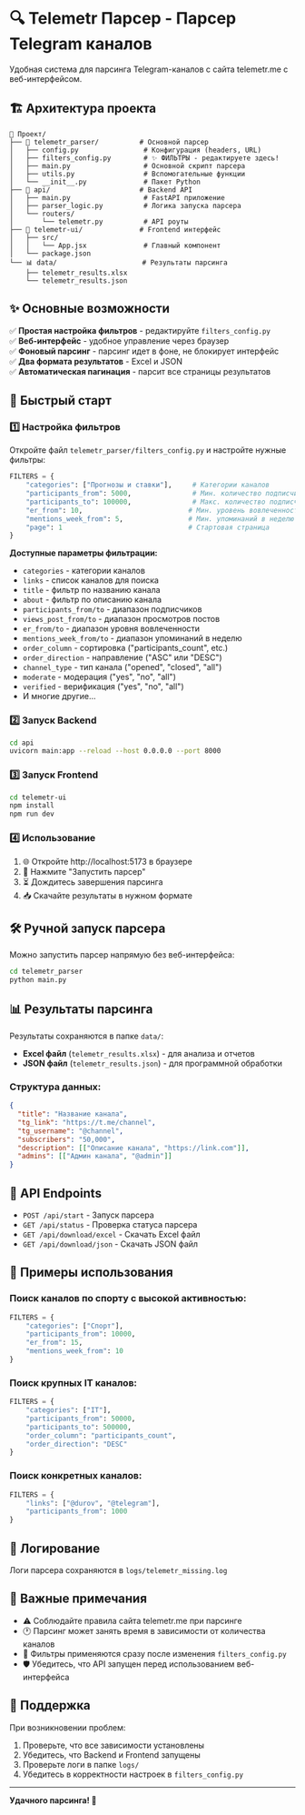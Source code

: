 # 🔍 Telemetr Парсер - Парсер Telegram каналов

Удобная система для парсинга Telegram-каналов с сайта telemetr.me с веб-интерфейсом.

## 🏗️ Архитектура проекта

```
📁 Проект/
├── 🐍 telemetr_parser/          # Основной парсер
│   ├── config.py                # Конфигурация (headers, URL)
│   ├── filters_config.py        # ✨ ФИЛЬТРЫ - редактируете здесь!
│   ├── main.py                  # Основной скрипт парсера
│   ├── utils.py                 # Вспомогательные функции
│   └── __init__.py              # Пакет Python
├── 🚀 api/                      # Backend API
│   ├── main.py                  # FastAPI приложение
│   ├── parser_logic.py          # Логика запуска парсера
│   └── routers/
│       └── telemetr.py          # API роуты
├── 🎨 telemetr-ui/              # Frontend интерфейс
│   ├── src/
│   │   └── App.jsx              # Главный компонент
│   └── package.json
└── 📊 data/                     # Результаты парсинга
    ├── telemetr_results.xlsx
    └── telemetr_results.json
```

## ✨ Основные возможности

✅ **Простая настройка фильтров** - редактируйте `filters_config.py`  
✅ **Веб-интерфейс** - удобное управление через браузер  
✅ **Фоновый парсинг** - парсинг идет в фоне, не блокирует интерфейс  
✅ **Два формата результатов** - Excel и JSON  
✅ **Автоматическая пагинация** - парсит все страницы результатов  

## 🚀 Быстрый старт

### 1️⃣ Настройка фильтров

Откройте файл `telemetr_parser/filters_config.py` и настройте нужные фильтры:

```python
FILTERS = {
    "categories": ["Прогнозы и ставки"],     # Категории каналов
    "participants_from": 5000,               # Мин. количество подписчиков
    "participants_to": 100000,               # Макс. количество подписчиков
    "er_from": 10,                          # Мин. уровень вовлеченности
    "mentions_week_from": 5,                # Мин. упоминаний в неделю
    "page": 1                               # Стартовая страница
}
```

**Доступные параметры фильтрации:**
- `categories` - категории каналов
- `links` - список каналов для поиска
- `title` - фильтр по названию канала
- `about` - фильтр по описанию канала
- `participants_from/to` - диапазон подписчиков
- `views_post_from/to` - диапазон просмотров постов
- `er_from/to` - диапазон уровня вовлеченности
- `mentions_week_from/to` - диапазон упоминаний в неделю
- `order_column` - сортировка ("participants_count", etc.)
- `order_direction` - направление ("ASC" или "DESC")
- `channel_type` - тип канала ("opened", "closed", "all")
- `moderate` - модерация ("yes", "no", "all")
- `verified` - верификация ("yes", "no", "all")
- И многие другие...

### 2️⃣ Запуск Backend

```bash
cd api
uvicorn main:app --reload --host 0.0.0.0 --port 8000
```

### 3️⃣ Запуск Frontend

```bash
cd telemetr-ui
npm install
npm run dev
```

### 4️⃣ Использование

1. 🌐 Откройте http://localhost:5173 в браузере
2. 🚀 Нажмите "Запустить парсер"
3. ⏳ Дождитесь завершения парсинга
4. 📥 Скачайте результаты в нужном формате

## 🛠️ Ручной запуск парсера

Можно запустить парсер напрямую без веб-интерфейса:

```bash
cd telemetr_parser
python main.py
```

## 📊 Результаты парсинга

Результаты сохраняются в папке `data/`:

- **Excel файл** (`telemetr_results.xlsx`) - для анализа и отчетов
- **JSON файл** (`telemetr_results.json`) - для программной обработки

### Структура данных:

```json
{
  "title": "Название канала",
  "tg_link": "https://t.me/channel",
  "tg_username": "@channel",
  "subscribers": "50,000",
  "description": [["Описание канала", "https://link.com"]],
  "admins": [["Админ канала", "@admin"]]
}
```

## 🔧 API Endpoints

- `POST /api/start` - Запуск парсера
- `GET /api/status` - Проверка статуса парсера
- `GET /api/download/excel` - Скачать Excel файл
- `GET /api/download/json` - Скачать JSON файл

## 🎯 Примеры использования

### Поиск каналов по спорту с высокой активностью:
```python
FILTERS = {
    "categories": ["Спорт"],
    "participants_from": 10000,
    "er_from": 15,
    "mentions_week_from": 10
}
```

### Поиск крупных IT каналов:
```python
FILTERS = {
    "categories": ["IT"],
    "participants_from": 50000,
    "participants_to": 500000,
    "order_column": "participants_count",
    "order_direction": "DESC"
}
```

### Поиск конкретных каналов:
```python
FILTERS = {
    "links": ["@durov", "@telegram"],
    "participants_from": 1000
}
```

## 📝 Логирование

Логи парсера сохраняются в `logs/telemetr_missing.log`

## 🚨 Важные примечания

- ⚠️ Соблюдайте правила сайта telemetr.me при парсинге
- 🕐 Парсинг может занять время в зависимости от количества каналов
- 🔄 Фильтры применяются сразу после изменения `filters_config.py`
- 🛡️ Убедитесь, что API запущен перед использованием веб-интерфейса

## 🤝 Поддержка

При возникновении проблем:

1. Проверьте, что все зависимости установлены
2. Убедитесь, что Backend и Frontend запущены
3. Проверьте логи в папке `logs/`
4. Убедитесь в корректности настроек в `filters_config.py`

---

**Удачного парсинга! 🎉**
